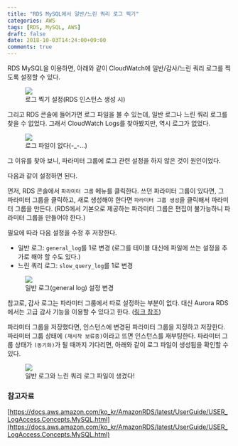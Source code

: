 ```yaml
---
title: "RDS MySQL에서 일반/느린 쿼리 로그 찍기"
categories: AWS
tags: [RDS, MySQL, AWS]
draft: false
date: 2018-10-03T14:24:00+09:00
comments: true
---
```


RDS MySQL을 이용하면, 아래와 같이 CloudWatch에 일반/감사/느린 쿼리 로그를 찍도록 설정할 수 있다. 

<figure>
    <img src="{{ "media/img/rds-logging-1.png" | absolute_url }}">
    <figcaption>로그 찍기 설정(RDS 인스턴스 생성 시)</figcaption>
</figure>

그리고 RDS 콘솔에 들어가면 로그 파일을 볼 수 있는데, 일반 로그나 느린 쿼리 로그를 찾을 수 없었다. 그래서 CloudWatch Logs를 찾아봤지만, 역시 로그가 없었다.

<figure>
    <img src="{{ "media/img/rds-logging-2.png" | absolute_url }}">
    <figcaption>로그 파일이 없다(-_-...)</figcaption>
</figure>

그 이유를 찾아 보니, 파라미터 그룹에 로그 관련 설정을 하지 않은 것이 원인이었다. 

다음과 같이 설정하면 된다.

먼저, RDS 콘솔에서 `파라미터 그룹` 메뉴를 클릭한다. 쓰던 파라미터 그룹이 있다면, 그 파라미터 그룹을 클릭하고, 새로 생성해야 한다면 `파라미터 그룹 생성`을 클릭해서 파라미터 그룹을 만든다. (RDS에서 기본으로 제공하는 파라미터 그룹은 편집이 불가능하니 파라미터 그룹을 만들어야 한다.)

필요에 따라 다음 설정을 수정 후 저장한다.

* 일반 로그: `general_log`를 1로 변경 (로그를 테이블 대신에 파일에 쓰는 설정을 추가로 해야 할 수도 있다.)
* 느린 쿼리 로그: `slow_query_log`를 1로 변경

<figure>
    <img src="{{ "media/img/rds-logging-3.png" | absolute_url }}">
    <figcaption>일반 로그(general log) 설정 변경</figcaption>
</figure>

참고로, 감사 로그는 파라미터 그룹에서 따로 설정하는 부분이 없다. 대신 Aurora RDS에서는 고급 감사 기능을 이용할 수 있다고 한다. ([링크 참조](https://docs.aws.amazon.com/ko_kr/AmazonRDS/latest/UserGuide/AuroraMySQL.Auditing.html#AuroraMySQL.Auditing.View))

파라미터 그룹을 저장했다면, 인스턴스에 변경된 파라미터 그룹을 지정하고 저장한다. 파라미터 그룹 상태에 `(재시작 보류중)`이라고 뜨면 인스턴스를 재부팅한다. 파라미터 그룹 상태가 `(동기화)`가 될 때까지 기다리면, 아래와 같이 로그 파일이 생성됨을 확인할 수 있다.

<figure>
    <img src="{{ "media/img/rds-logging-4.png" | absolute_url }}">
    <figcaption>일반 로그와 느린 쿼리 로그 파일이 생겼다!</figcaption>
</figure>

### 참고자료

[https://docs.aws.amazon.com/ko_kr/AmazonRDS/latest/UserGuide/USER_LogAccess.Concepts.MySQL.html](https://docs.aws.amazon.com/ko_kr/AmazonRDS/latest/UserGuide/USER_LogAccess.Concepts.MySQL.html)
